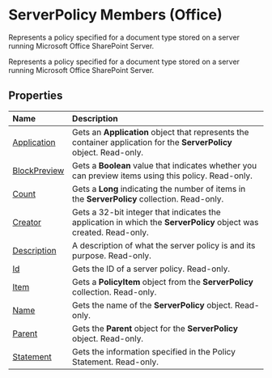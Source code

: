 
# ServerPolicy Members (Office)
Represents a policy specified for a document type stored on a server running Microsoft Office SharePoint Server.

Represents a policy specified for a document type stored on a server running Microsoft Office SharePoint Server.


## Properties



|**Name**|**Description**|
|:-----|:-----|
|[Application](0d07cae1-9219-c617-f15d-01bc5ec59132.md)|Gets an  **Application** object that represents the container application for the **ServerPolicy** object. Read-only.|
|[BlockPreview](a211ccbe-ee3e-168f-1f2f-15a1eddc876d.md)|Gets a  **Boolean** value that indicates whether you can preview items using this policy. Read-only.|
|[Count](aeb054d5-0b24-37e8-e1b6-6762a0d13d28.md)|Gets a  **Long** indicating the number of items in the **ServerPolicy** collection. Read-only.|
|[Creator](4acaac16-3611-ae19-9c6c-347ee67f6488.md)|Gets a 32-bit integer that indicates the application in which the  **ServerPolicy** object was created. Read-only.|
|[Description](ca820f97-79f7-d9aa-5368-e4ecfbfeccd3.md)|A description of what the server policy is and its purpose. Read-only.|
|[Id](b1838ff9-d01a-bf19-a9a1-66627242eacc.md)|Gets the ID of a server policy. Read-only.|
|[Item](21fcec13-238e-f24d-2582-4c2ed8341d82.md)|Gets a  **PolicyItem** object from the **ServerPolicy** collection. Read-only.|
|[Name](a2afd663-55a0-913d-dade-19df4a1ab8dd.md)|Gets the name of the  **ServerPolicy** object. Read-only.|
|[Parent](cab80a1e-f5e0-232f-c75b-14277f8a9022.md)|Gets the  **Parent** object for the **ServerPolicy** object. Read-only.|
|[Statement](7ae6f51a-bd5b-0a27-4a38-b07ff5c0d233.md)|Gets the information specified in the Policy Statement. Read-only.|
